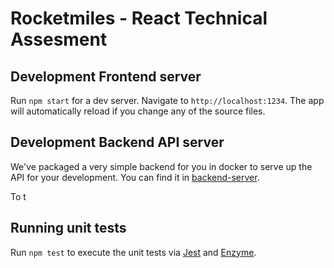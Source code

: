 # Rocketmiles - React Technical Assesment

## Development Frontend server

Run `npm start` for a dev server. Navigate to `http://localhost:1234`. The app will automatically reload if you change any of the source files.

## Development Backend API server

We've packaged a very simple backend for you in docker to serve up the API for your development. You can find it in [backend-server](./backend-server).

To t

## Running unit tests

Run `npm test` to execute the unit tests via [Jest](https://jestjs.io/) and [Enzyme](https://airbnb.io/enzyme/).
